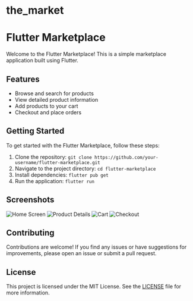 # the_market

# Flutter Marketplace

Welcome to the Flutter Marketplace! This is a simple marketplace application built using Flutter.

## Features

- Browse and search for products
- View detailed product information
- Add products to your cart
- Checkout and place orders

## Getting Started

To get started with the Flutter Marketplace, follow these steps:

1. Clone the repository: `git clone https://github.com/your-username/flutter-marketplace.git`
2. Navigate to the project directory: `cd flutter-marketplace`
3. Install dependencies: `flutter pub get`
4. Run the application: `flutter run`

## Screenshots

![Home Screen](screenshots/home_screen.png)
![Product Details](screenshots/product_details.png)
![Cart](screenshots/cart.png)
![Checkout](screenshots/checkout.png)

## Contributing

Contributions are welcome! If you find any issues or have suggestions for improvements, please open an issue or submit a pull request.

## License

This project is licensed under the MIT License. See the [LICENSE](LICENSE) file for more information.